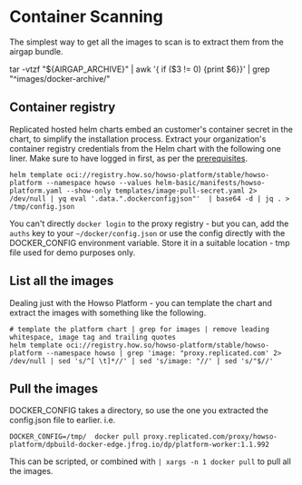 # Container Scanning

The simplest way to get all the images to scan is to extract them from the airgap bundle.


 tar -vtzf "${AIRGAP_ARCHIVE}" |  awk '{ if ($3 != 0) {print $6}}' | grep "^images/docker-archive/"


## Container registry 

Replicated hosted helm charts embed an customer's container secret in the chart, to simplify the installation process.  Extract your organization's container registry credentials from the Helm chart with the following one liner.  Make sure to have logged in first, as per the [prerequisites](../prereqs/README.md).
```
helm template oci://registry.how.so/howso-platform/stable/howso-platform --namespace howso --values helm-basic/manifests/howso-platform.yaml --show-only templates/image-pull-secret.yaml 2> /dev/null | yq eval '.data.".dockerconfigjson"'  | base64 -d | jq . > /tmp/config.json
```

You can't directly `docker login` to the proxy registry - but you can, add the `auths` key to your `~/docker/config.json` or use the config directly with the DOCKER_CONFIG environment variable.  Store it in a suitable location - tmp file used for demo purposes only.

## List all the images

Dealing just with the Howso Platform - you can template the chart and extract the images with something like the following.
```
# template the platform chart | grep for images | remove leading whitespace, image tag and trailing quotes 
helm template oci://registry.how.so/howso-platform/stable/howso-platform --namespace howso | grep 'image: "proxy.replicated.com' 2> /dev/null | sed 's/^[ \t]*//' | sed 's/image: "//' | sed 's/"$//'
```

## Pull the images

DOCKER_CONFIG takes a directory, so use the one you extracted the config.json file to earlier.
i.e.
```
DOCKER_CONFIG=/tmp/  docker pull proxy.replicated.com/proxy/howso-platform/dpbuild-docker-edge.jfrog.io/dp/platform-worker:1.1.992
```

This can be scripted, or combined with `| xargs -n 1 docker pull` to pull all the images.
